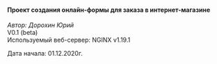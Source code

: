 <h4>Проект создания онлайн-формы для заказа в интернет-магазине</h4>

<p><em>Автор: Дорохин Юрий</em> <br />
V0.1 (beta) <br />
Используемый веб-сервер: NGINX v1.19.1 </p>

<p>Дата начала: 01.12.2020г.  </p>